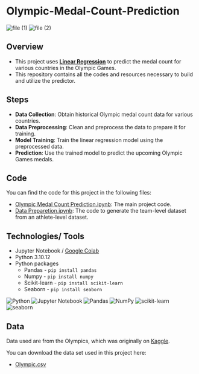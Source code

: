 # Olympic-Medal-Count-Prediction

![file (1)](https://github.com/LasithaAmarasinghe/Olympic-Medal-Count-Prediction/assets/106037441/ba44c0d8-bbb5-4168-8223-dbbfe9798924)
![file (2)](https://github.com/LasithaAmarasinghe/Olympic-Medal-Count-Prediction/assets/106037441/c66e81c7-eed4-4505-9efd-364c951644ad)


## Overview

- This project uses [**Linear Regression**](https://www.ibm.com/topics/linear-regression) to predict the medal count for various countries in the Olympic Games. 
- This repository contains all the codes and resources necessary to build and utilize the predictor.

## Steps

- **Data Collection**: Obtain historical Olympic medal count data for various countries.
- **Data Preprocessing**: Clean and preprocess the data to prepare it for training.
- **Model Training**: Train the linear regression model using the preprocessed data.
- **Prediction**: Use the trained model to predict the upcoming Olympic Games medals.

## Code

You can find the code for this project in the following files:

- [Olympic Medal Count Prediction.ipynb](https://github.com/LasithaAmarasinghe/Olympic-Medal-Count-Prediction/blob/4a6fb8e1f865840f4dd589a667c3b327f050edeb/Olympic%20Medal%20Count%20Prediction.ipynb): The main project code.
- [Data Preparetion.ipynb](https://github.com/LasithaAmarasinghe/Olympic-Medal-Count-Prediction/blob/4a6fb8e1f865840f4dd589a667c3b327f050edeb/Data%20Prep.ipynb): The code to generate the team-level dataset from an athlete-level dataset.

## Technologies/ Tools

* Jupyter Notebook / [Google Colab](https://colab.research.google.com/)
* Python 3.10.12
* Python packages
  * Pandas - `pip install pandas`
  * Numpy - `pip install numpy`
  * Scikit-learn - `pip install scikit-learn`
  * Seaborn - `pip install seaborn`

![Python](https://img.shields.io/badge/python-3670A0?logo=python&logoColor=FFFF00)
![Jupyter Notebook](https://img.shields.io/badge/jupyter-%23FA0F00.svg?logo=jupyter&logoColor=white)
![Pandas](https://img.shields.io/badge/pandas-%23150458.svg?logo=pandas&logoColor=white)
![NumPy](https://img.shields.io/badge/numpy-%23013243.svg?logo=numpy&logoColor=white)
![scikit-learn](https://img.shields.io/badge/scikit--learn-F7931E?logo=scikit-learn&logoColor=FFFFFF)
![seaborn](https://img.shields.io/badge/seaborn-%234ea94b.svg?&logoColor=white)

## Data

Data used are from the Olympics, which was originally on [Kaggle](https://www.kaggle.com/datasets/heesoo37/120-years-of-olympic-history-athletes-and-results).

You can download the data set used in this project here:
* [Olympic.csv](https://github.com/LasithaAmarasinghe/Olympic-Medal-Count-Prediction/blob/af2fcbcb2e5e7680be7a7a1985b3b0e90f043cc0/Olympic.csv)
